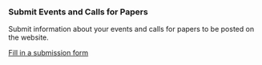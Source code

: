 <div
  class="usa-summary-box"
  role="region"
  aria-labelledby="summary-box-key-information"
>
  <div class="usa-summary-box__body">
    <h3 class="usa-summary-box__heading" id="summary-box-key-information">
      Submit Events and Calls for Papers
    </h3>
    <div class="usa-summary-box__text">
      <p>Submit information about your events and calls for papers to be posted on the website.</p>
      <a href="">Fill in a submission form</a>
    </div>
  </div>
</div>